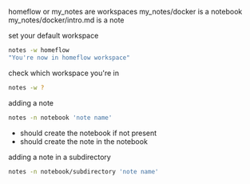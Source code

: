 homeflow or my_notes are workspaces
my_notes/docker is a notebook
my_notes/docker/intro.md is a note

set your default workspace
```bash
notes -w homeflow
"You're now in homeflow workspace"
```

check which workspace you're in
```bash
notes -w ?
```

adding a note
```bash
notes -n notebook 'note name'
```
- should create the notebook if not present
- should create the note in the notebook

adding a note in a subdirectory
```bash
notes -n notebook/subdirectory 'note name'
```